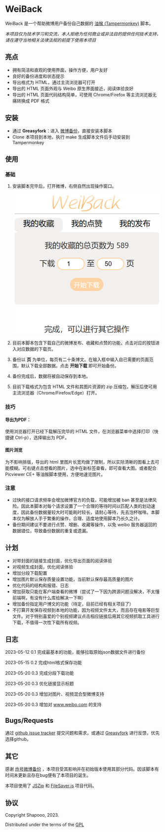 # WeiBack

WeiBack 是一个帮助微博用户备份自己数据的 [油猴 (Tampermonkey)](https://www.tampermonkey.net/) 脚本。

*本项目仅为技术学习和交流，本人拒绝为任何商业或非法目的提供任何技术支持，请在遵守当地相关法律法规的前提下使用本项目*

## 亮点

- 拥有简洁和直观的使用界面，操作方便，用户友好
- 良好的备份进度和状态提示
- 导出格式为 HTML，通过主流浏览器可打开
- 导出的 HTML 页面外观与 Weibo 原生界面接近，阅读体验良好
- 导出的 HTML 页面代码结构简单，可使用 Chrome/Firefox 等主流浏览器无痛转换成 PDF 格式

## 安装

- 通过 **Greasyfork**：进入 [微博备份](https://greasyfork.org/zh-CN/scripts/466100-%E5%BE%AE%E5%8D%9A%E5%A4%87%E4%BB%BD)，直接安装本脚本
- Clone 本项目到本地，执行 make 生成脚本文件后手动安装到 Tampermonkey

## 使用

### 基础

1. 安装脚本完毕后，打开微博，右侧自然出现操作窗口。

   ![image-20230515224745538](resources/image-20230515224745538.png)

2. 目前本脚本包含下载自己的微博发布、收藏和点赞的功能，点击对应的按钮进入对应数据的下载页。

3. 备份以 **页** 为单位，每页有二十条博文。在输入框中输入自已需要的页面范围，默认下载全部数据。点击 **开始下载** 即可开始备份。
4. 备份完成后，数据将被自动保存到本地。
5. 目前下载格式为包含 HTML 文件和其图片资源的 zip 压缩包，解压后使可用主流浏览器（Chrome/Firefox/Edge）打开。

### 技巧

#### 导出为PDF：

使用浏览器打开已经下载解压完毕的 HTML 文件，在浏览器菜单中选择打印（快捷键 Ctrl-p），选择输出为 PDF。

#### 图片浏览

为不影响排版，导出的 html 里图片长宽均做了限制，所以实际清晰的图看上去可能模糊。可右键点击想看的图片，选中在新标签查看，即可查看大图。或者配合 Picviewer CE+ 等油猴脚本使用，方便地速览图片。

### 注意

- 过快的接口请求频率会增加微博官方的负载，可能增加被 ban 甚至是法律风险。因此本脚本对每个请求设置了一个合理的等待时间以匹配人类的划动速度，因此备份数据量较大时可能耗时较长，请耐心等待，先去泡杯咖啡。本脚本仅为解放人手于繁重的操作，合理、适度地使用脚本乃长久之计。
- 备份期间建议不要进行点赞、增删、收藏等操作，以免 weibo 服务器返回的数据错位，导致备份数据的重复或遗漏。

## 计划

- 对带封面的链接生成封面，优化导出页面的阅读体验
- 对视频生成封面，优化阅读体验
- 增加分段下载配置
- 增加图片默认保存质量设置功能，当前默认保存最高质量的图片
- 优化代码的结构和报错、日志
- 增加获取只能在客户端查看的微博（尝试了一下因为跨源问题没解决，不太懂前端啊，有没有什么库给解决一下啊）
- 增加备份指定用户博文的功能（待定，目前已经有相关项目了）
- 不打算开发保存视频到本地的功能，因为视频文件太大，而且存在电影等巨型文件。对于特别喜爱的个别视频建议点击相应链接后用其它视频抓取工具进行下载，不值得一次性下载所有视频。

## 日志

2023-05-12 0.1 完成最基本的功能，能够拉取原始json数据文件进行备份

2023-05-15 0.2 完成html格式保存功能

2023-05-20 0.3 完成分段下载功能

2023-05-20 0.3 优化链接显示标题

2023-05-20 0.3 增加对图片、视频混合型微博支持

2023-05-20 0.3 增加对 www.weibo.com 的支持

## Bugs/Requests

通过 [github issue tracker](https://github.com/Shapooo/WeiBack/issues) 提交问题和需求，或通过  [Greasyfork](https://greasyfork.org/zh-CN/scripts/466100-%E5%BE%AE%E5%8D%9A%E5%A4%87%E4%BB%BD/feedback) 进行反馈，优先选择github。

## 其它

感谢 [炸号微博备份](https://greasyfork.org/zh-CN/scripts/445022-%E7%82%B8%E5%8F%B7%E5%BE%AE%E5%8D%9A%E5%A4%87%E4%BB%BD) ，本项目受其影响并在初始版本使用其部分代码。因该脚本有时间未更新且存在bug便有了本项目的诞生。

本项目使用了 [JSZip](https://stuk.github.io/jszip/) 和 [FileSaver.js](https://github.com/eligrey/FileSaver.js/) 项目代码。

## 协议

Copyright Shapooo, 2023.

Distributed under the terms of the [GPL](https://github.com/Shapooo/WeiBack/blob/master/LICENSE)
